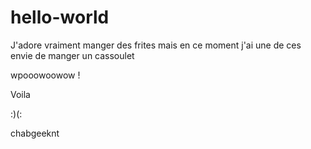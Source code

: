 # hello-world

J'adore vraiment manger des frites mais en ce moment j'ai une de ces envie de manger un cassoulet

wpooowoowow !

Voila

:)(:

chabgeeknt
